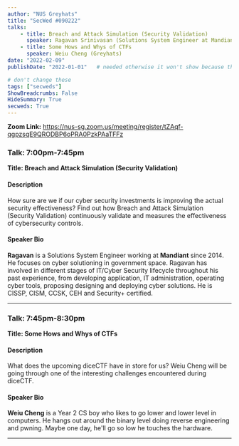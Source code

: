 ```yaml
---
author: "NUS Greyhats"
title: "SecWed #090222"
talks:
    - title: Breach and Attack Simulation (Security Validation)
      speaker: Ragavan Srinivasan (Solutions System Engineer at Mandiant)
    - title: Some Hows and Whys of CTFs
      speaker: Weiu Cheng (Greyhats)
date: "2022-02-09"
publishDate: "2022-01-01"   # needed otherwise it won't show because the date is in the future

# don't change these
tags: ["secweds"]
ShowBreadcrumbs: False
HideSummary: True
secweds: True
---
```


**Zoom Link:** https://nus-sg.zoom.us/meeting/register/tZAqf-qgpzsqE9QRODBP6oPRA0PzkPAaTFFz

### Talk: 7:00pm-7:45pm
**Title: Breach and Attack Simulation (Security Validation)**

#### Description
How sure are we if our cyber security investments is improving the actual security effectiveness? Find out how Breach and Attack Simulation (Security Validation) continuously validate and measures the effectiveness of cybersecurity controls.

#### Speaker Bio
**Ragavan** is a Solutions System Engineer working at **Mandiant** since 2014. He focuses on cyber solutioning in government space. Ragavan has involved in different stages of IT/Cyber Security lifecycle throughout his past experience, from developing application, IT administration, operating cyber tools, proposing designing and deploying cyber solutions. He is CISSP, CISM, CCSK, CEH and Security+ certified.

----

### Talk: 7:45pm-8:30pm
**Title: Some Hows and Whys of CTFs**

#### Description
What does the upcoming diceCTF have in store for us? Weiu Cheng will be going through one of the interesting challenges encountered during diceCTF.

#### Speaker Bio
**Weiu Cheng** is a Year 2 CS boy who likes to go lower and lower level in computers. He hangs out around the binary level doing reverse engineering and pwning. Maybe one day, he'll go so low he touches the hardware.


----
